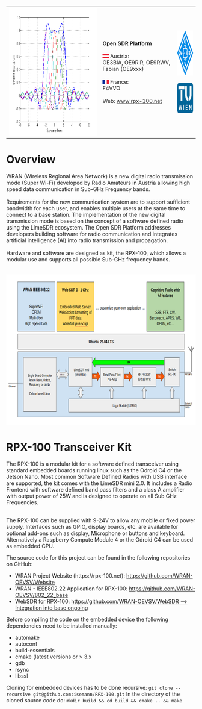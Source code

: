 <table style="border:0" style="width:100%">
 <tr>
  <td><img src="doc/img/image1.png" height="340" alt="OFDMA"></td>
    <td>
    <b>Open SDR Platform</b><br><br>
        <img src="doc/img/Austria.jpg" height="11"> Austria:<br>
        OE3BIA, OE9RIR, OE9RWV, Fabian (OE9xxx)<br><br>
        <img src="doc/img/France.jpg" height="11"> France:<br>         
        F4VVO<br><br>
        Web: <a href="https://rpx-100.net">www.rpx-100.net</a><br>
        </td>
        <td align="center">
        <a href="https://oevsv.at/home/" target="_blank"><img src="doc/img/OEVSV_small.png" height="120" alt="Austrian Radio Amateur Association"></a><br><br>
        <a href="https://www.tuwien.at/en/" target="_blank"><img src="doc/img/TU.jpg" height="80" alt="Technische Universität Wien"></a>
    </td>
 </tr>
</table>

<h1>Overview</h1>
WRAN (Wireless Regional Area Network) is a new digital radio transmission mode (Super Wi-Fi) developed by Radio Amateurs in Austria allowing high speed data communication in Sub-GHz Frequency bands.<br><br>
Requirements for the new communication system are to support sufficient bandwidth for each user, and enables multiple users at the same time to connect to a base station.
The implementation of the new digital transmission mode is based on the concept of a software defined radio using the LimeSDR ecosystem. The Open SDR Platform addresses developers building software for radio communication and integrates artificial intelligence (AI) into radio transmission and propagation.<br><br>
Hardware and software are designed as kit, the RPX-100, which allows a modular use and supports all possible Sub-GHz frequency bands.<br><br>
<p align="center"><img src="doc/img/BlockDiagram2023.png" height="400" alt="Concept Modem"></p>
<h1>RPX-100 Transceiver Kit</h1>
The RPX-100 is a modular kit for a software defined transceiver using standard embedded boards running linux such as the Odroid C4 or the Jetson Nano.
Most common Software Defined Radios with USB interface are supported, the kit comes with the LimeSDR mini 2.0. It includes a Radio Frontend with software defined band pass filters and a class A amplifier with output power of 25W and is designed to operate on all Sub GHz Frequencies.<br><br>

The RPX-100 can be supplied with 9-24V to allow any mobile or fixed power supply. Interfaces such as GPIO, display boards, etc. are available for optional add-ons such as display, Microphone or buttons and keyboard. Alternatively a Raspberry Compute Module 4 or the Odroid C4 can be used as embedded CPU.

The source code for this project can be found in the following repositories on GitHub:

<ul>
<li>WRAN Project Website (https://rpx-100.net):  <a href="https://github.com/WRAN-OEVSV/Website" target="_blank">https://github.com/WRAN-OEVSV/Website</a></li>
<li>WRAN - IEEE802.22 Application for RPX-100: <a href="https://github.com/WRAN-OEVSV/802_22_Base" target="_blank">https://github.com/WRAN-OEVSV/802_22_base</a></li>
<li>WebSDR for RPX-100: <a href="https://github.com/WRAN-OEVSV/WebSDR" target="_blank">https://github.com/WRAN-OEVSV/WebSDR --> Integration into base ongoing</a></li>
</ul>

Before compiling the code on the embedded device the following dependencies need to be installed manually:

<ul>
<li>automake</li>
<li>autoconf</li>
<li>build-essentials</li>
<li>cmake (latest versions or > 3.x</li>
<li>gdb</li>
<li>rsync</li>
<li>libssl</li>
</ul>

Cloning for embedded devices has to be done recursive: `git clone --recursive git@github.com:isemann/RPX-100.git`
In the directory of the cloned source code do: `mkdir build && cd build && cmake .. && make`